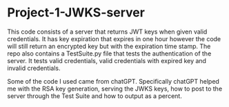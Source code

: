 # Project-1-JWKS-server
This code consists of a server that returns JWT keys when given valid credentials. It has key expiration that expires in one hour however the code will still return an encrypted key but with the expiration time stamp. The repo also contains a TestSuite.py file that tests the authentication of the server. It tests valid credentials, valid credentials with expired key and invalid credentials.

Some of the code I used came from chatGPT. Specifically chatGPT helped me with the RSA key generation, serving the JWKS keys, how to post to the server through the Test Suite and how to output as a percent.
